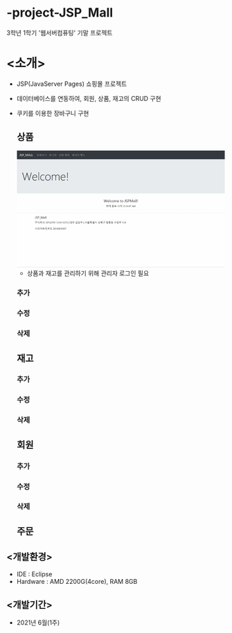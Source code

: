 # -project-JSP_Mall
3학년 1학기 '웹서버컴퓨팅' 기말 프로젝트

# <소개>
- JSP(JavaServer Pages) 쇼핑몰 프로젝트
- 데이터베이스를 연동하여, 회원, 상품, 재고의 CRUD 구현
- 쿠키를 이용한 장바구니 구현

  ## 상품
    <img src="./readme_media/admin_login.gif">
    
    - 상품과 재고를 관리하기 위해 관리자 로그인 필요
    ### 추가
    ### 수정
    ### 삭제
  ## 재고
    ### 추가
    ### 수정
    ### 삭제
  ## 회원
    ### 추가
    ### 수정
    ### 삭제
   
  ## 주문
  
  
  
## <개발환경>
- IDE : Eclipse
- Hardware : AMD 2200G(4core), RAM 8GB

## <개발기간>
- 2021년 6월(1주)
